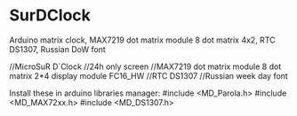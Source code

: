 # SurDClock
Arduino matrix clock, MAX7219 dot matrix module 8 dot matrix 4x2, RTC DS1307, Russian DoW font

//MicroSuR D`Clock
//24h only screen
//MAX7219 dot matrix module 8 dot matrix 2*4 display module FC16_HW
//RTC DS1307
//Russian week day font

Install these in arduino libraries manager:
#include <MD_Parola.h>
#include <MD_MAX72xx.h>
#include <MD_DS1307.h>
